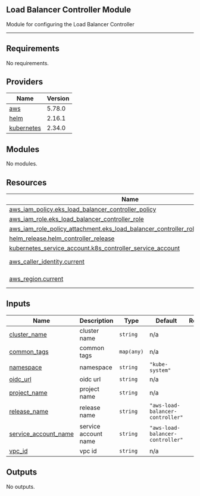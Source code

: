 ## Load Balancer Controller Module
Module for configuring the Load Balancer Controller 

---

## Requirements

No requirements.

## Providers

| Name | Version |
|------|---------|
| <a name="provider_aws"></a> [aws](#provider\_aws) | 5.78.0 |
| <a name="provider_helm"></a> [helm](#provider\_helm) | 2.16.1 |
| <a name="provider_kubernetes"></a> [kubernetes](#provider\_kubernetes) | 2.34.0 |

## Modules

No modules.

## Resources

| Name | Type |
|------|------|
| [aws_iam_policy.eks_load_balancer_controller_policy](https://registry.terraform.io/providers/hashicorp/aws/latest/docs/resources/iam_policy) | resource |
| [aws_iam_role.eks_load_balancer_controller_role](https://registry.terraform.io/providers/hashicorp/aws/latest/docs/resources/iam_role) | resource |
| [aws_iam_role_policy_attachment.eks_load_balancer_controller_role_policy_attachment](https://registry.terraform.io/providers/hashicorp/aws/latest/docs/resources/iam_role_policy_attachment) | resource |
| [helm_release.helm_controller_release](https://registry.terraform.io/providers/hashicorp/helm/latest/docs/resources/release) | resource |
| [kubernetes_service_account.k8s_controller_service_account](https://registry.terraform.io/providers/hashicorp/kubernetes/latest/docs/resources/service_account) | resource |
| [aws_caller_identity.current](https://registry.terraform.io/providers/hashicorp/aws/latest/docs/data-sources/caller_identity) | data source |
| [aws_region.current](https://registry.terraform.io/providers/hashicorp/aws/latest/docs/data-sources/region) | data source |

## Inputs

| Name | Description | Type | Default | Required |
|------|-------------|------|---------|:--------:|
| <a name="input_cluster_name"></a> [cluster\_name](#input\_cluster\_name) | cluster name | `string` | n/a | yes |
| <a name="input_common_tags"></a> [common\_tags](#input\_common\_tags) | common tags | `map(any)` | n/a | yes |
| <a name="input_namespace"></a> [namespace](#input\_namespace) | namespace | `string` | `"kube-system"` | no |
| <a name="input_oidc_url"></a> [oidc\_url](#input\_oidc\_url) | oidc url | `string` | n/a | yes |
| <a name="input_project_name"></a> [project\_name](#input\_project\_name) | project name | `string` | n/a | yes |
| <a name="input_release_name"></a> [release\_name](#input\_release\_name) | release name | `string` | `"aws-load-balancer-controller"` | no |
| <a name="input_service_account_name"></a> [service\_account\_name](#input\_service\_account\_name) | service account name | `string` | `"aws-load-balancer-controller"` | no |
| <a name="input_vpc_id"></a> [vpc\_id](#input\_vpc\_id) | vpc id | `string` | n/a | yes |

## Outputs

No outputs.
